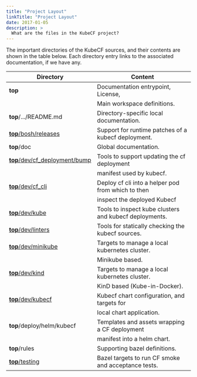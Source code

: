 ```yaml
---
title: "Project Layout"
linkTitle: "Project Layout"
date: 2017-01-05
description: >
  What are the files in the KubeCF project?
---
```


The important directories of the KubeCF sources, and their contents
are shown in the table below. Each directory entry links to the
associated documentation, if we have any.

|Directory                                                              |Content                                                |
|---                                                                    |---                                                    |
|__top__                                                                |Documentation entrypoint, License,                     |
|                                                                       |Main workspace definitions.                            |
|__top__/.../README.md                                                  |Directory-specific local documentation.                |
|[__top__/bosh/releases](/docs/reference/layout/patches/) |Support for runtime patches of a kubecf deployment.    |
|__top__/doc                                                            |Global documentation.                                  |
|[__top__/dev/cf_deployment/bump](/docs/reference/layout/bump/)                |Tools to support updating the cf deployment            |
|                                                                       |manifest used by kubecf.                               |
|[__top__/dev/cf_cli](/docs/reference/layout/cfcli/)                                        |Deploy cf cli into a helper pod from which to then     |
|                                                                       |inspect the deployed Kubecf                            |
|[__top__/dev/kube](/docs/reference/layout/kube/)                                      |Tools to inspect kube clusters and kubecf deployments. |
|[__top__/dev/linters](/docs/reference/layout/linters/)                                      |Tools for statically checking the kubecf sources.      |
|[__top__/dev/minikube](/docs/reference/layout/minikube/)                               |Targets to manage a local kubernetes cluster.          |
|                                                                       |Minikube based.                                        |
|[__top__/dev/kind](/docs/reference/layout/kind/)                                       |Targets to manage a local kubernetes cluster.          |
|                                                                       |KinD based (Kube-in-Docker).                           |
|[__top__/dev/kubecf](/docs/reference/layout/kubecf/)                          |Kubecf chart configuration, and targets for            |
|                                                                       |local chart application.                               |
|__top__/deploy/helm/kubecf                                             |Templates and assets wrapping a CF deployment          |
|                                                                       |manifest into a helm chart.                            |
|__top__/rules                                                          |Supporting bazel definitions.                          |
|[__top__/testing](/docs/reference/layout/testing/)                                            |Bazel targets to run CF smoke and acceptance tests.    |